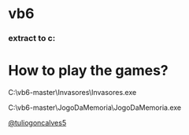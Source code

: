 # vb6
### extract to c:

# How to play the games?
C:\vb6-master\Invasores\Invasores.exe

C:\vb6-master\JogoDaMemoria\JogoDaMemoria.exe

[@tuliogoncalves5](https://www.instagram.com/tuliogoncalves5/)